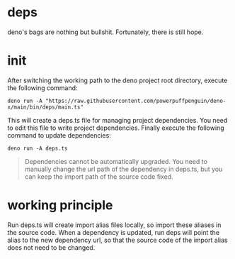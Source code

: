 # deps

deno's bags are nothing but bullshit. Fortunately, there is still hope.

# init

After switching the working path to the deno project root directory, execute the
following command:

```
deno run -A "https://raw.githubusercontent.com/powerpuffpenguin/deno-x/main/bin/deps/main.ts"
```

This will create a deps.ts file for managing project dependencies. You need to
edit this file to write project dependencies. Finally execute the following
command to update dependencies:

```
deno run -A deps.ts
```

> Dependencies cannot be automatically upgraded. You need to manually change the
> url path of the dependency in deps.ts, but you can keep the import path of the
> source code fixed.

# working principle

Run deps.ts will create import alias files locally, so import these aliases in
the source code. When a dependency is updated, run deps will point the alias to
the new dependency url, so that the source code of the import alias does not
need to be changed.
